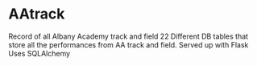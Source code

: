 # AAtrack
Record of all Albany Academy track and field
22 Different DB tables that store all the performances from AA track and field.
Served up with Flask
Uses SQLAlchemy
